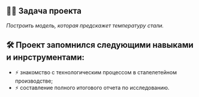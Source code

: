 ## :man_technologist: Задача проекта
*Построить модель, которая предскажет температуру стали.*
## :hammer_and_wrench: Проект запомнился следующими навыками и инрструментами:
- :zap: знакомство с технологическим процессом в сталелетейном производстве;
- :zap: составление полного итогового отчета по исследованию.

